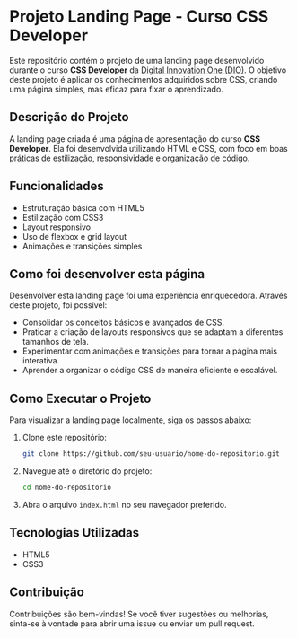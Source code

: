 # Projeto Landing Page - Curso CSS Developer

Este repositório contém o projeto de uma landing page desenvolvido durante o curso **CSS Developer** da [Digital Innovation One (DIO)](https://www.dio.me/). O objetivo deste projeto é aplicar os conhecimentos adquiridos sobre CSS, criando uma página simples, mas eficaz para fixar o aprendizado.

## Descrição do Projeto

A landing page criada é uma página de apresentação do curso **CSS Developer**. Ela foi desenvolvida utilizando HTML e CSS, com foco em boas práticas de estilização, responsividade e organização de código.

## Funcionalidades

- Estruturação básica com HTML5
- Estilização com CSS3
- Layout responsivo
- Uso de flexbox e grid layout
- Animações e transições simples

## Como foi desenvolver esta página

Desenvolver esta landing page foi uma experiência enriquecedora. Através deste projeto, foi possível:

- Consolidar os conceitos básicos e avançados de CSS.
- Praticar a criação de layouts responsivos que se adaptam a diferentes tamanhos de tela.
- Experimentar com animações e transições para tornar a página mais interativa.
- Aprender a organizar o código CSS de maneira eficiente e escalável.

## Como Executar o Projeto

Para visualizar a landing page localmente, siga os passos abaixo:

1. Clone este repositório:
   ```bash
   git clone https://github.com/seu-usuario/nome-do-repositorio.git
   ```
2. Navegue até o diretório do projeto:
   ```bash
   cd nome-do-repositorio
   ```
3. Abra o arquivo `index.html` no seu navegador preferido.

## Tecnologias Utilizadas

- HTML5
- CSS3

## Contribuição

Contribuições são bem-vindas! Se você tiver sugestões ou melhorias, sinta-se à vontade para abrir uma issue ou enviar um pull request.
